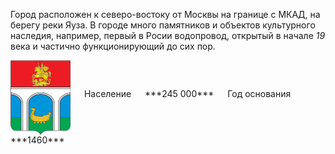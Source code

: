 <!--2021-10-19 00:40:04-->
Город расположен к северо-востоку от Москвы на границе с МКАД, на берегу реки Яуза.
В городе много памятников и объектов культурного наследия, например, первый в Росии водопровод,
открытый в начале *19* века и частично функционирующий до сих пор.

<span class="dt">
  <img src="Mytishchi.png" align="middle" width="96px"> &emsp; 
<span class="dtc">
  Население &emsp; ***245 000*** &emsp;
  Год основания &emsp; ***1460***
</span>
</span>